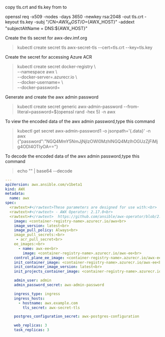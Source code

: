 
copy tls.crt and tls.key from to 
 
openssl req -x509 -nodes -days 3650 -newkey rsa:2048 -out tls.crt -keyout tls.key -subj "/CN=${AWX_HOST}/O=${AWX_HOST}" -addext "subjectAltName = DNS:${AWX_HOST}"

Create the tls secret for awx-dev.imf.org
<blockquote>
kubectl create secret tls awx-secret-tls --cert=tls.crt  --key=tls.key 
</blockquote>
Create the secret for accessing Azure ACR <p>
<blockquote>
kubectl create secret docker-registry  \<br>
    --namespace awx \<br>
    --docker-server=<container-registry-name>.azurecr.io \<br>
    --docker-username=<service-principal-ID> \<br>
    --docker-password=<service-principal-password><br>
</blockquote>
<p>
Generate and create the awx admin password <br>
<blockquote>
kubectl create secret generic awx-admin-password --from-literal=password=$(openssl rand -hex 5) -n awx
</blockquote>
<p>
To view the encoded data of the awx admin password,type this command
<blockquote>
kubectl get secret awx-admin-password1 -o jsonpath='{.data}' -n awx <br>
{"password":"NGQ4MmY5NmJjNjIzOWI0MzhlNGQ4MzlhOGUzZjFiMjg4ODI4OTIyOA=="}
</blockquote>
To decode the encoded data of the awx admin password,type this command
<blockquote>
echo "<encoded-string>" | base64 --decode
</blockquote>








```yaml
--- 
apiVersion: awx.ansible.com/v1beta1 
kind: AWX
metadata:
  name: awx
spec:
  <rawtext>#</rawtext>These parameters are designed for use with:<br>
  <rawtext>#</rawtext> - AWX Operator: 2.17.0<br> 
  <rawtext>#</rawtext>  https://github.com/ansible/awx-operator/blob/2.17.0/README.md<br> 
    image: <container-registry-name>.azurecr.io/awx<br>
    image_version: latest<br>
    image_pull_policy: Always<br>
    image_pull_secrets:<br>
     - acr_pull_secret<br>
    ee_images:<br>
      - name: awx-ee<br>
        image: <container-registry-name>.azurecr.io/awx-ee<br>
    control_plane_ee_image: <container-registry-name>.azurecr.io/awx-ee:latest<br>
    init_container_image: <container-registry-name>.azurecr.io/awx-ee<br>
    init_container_image_version: latest<br>
    init_projects_container_image: <container-registry-name>.azurecr.io/centos:stream9<br>

    admin_user: admin
    admin_password_secret: awx-admin-password

    ingress_type: ingress
    ingress_hosts:
      - hostname: awx.example.com
        tls_secret: awx-secret-tls

    postgres_configuration_secret: awx-postgres-configuration

    web_replicas: 3
    task_replicas: 3
```	
